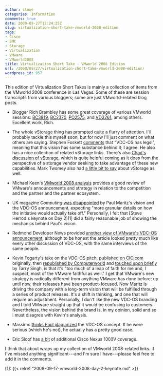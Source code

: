 ```yaml
---
author: slowe
categories: Information
comments: true
date: 2008-09-27T12:24:25Z
slug: virtualization-short-take-vmworld-2008-edition
tags:
- Cisco
- EMC
- Storage
- Virtualization
- VMware
- VMworld2008
title: Virtualization Short Take - VMworld 2008 Edition
url: /2008/09/27/virtualization-short-take-vmworld-2008-edition/
wordpress_id: 957
---
```


This edition of Virtualization Short Takes is mainly a collection of items from the VMworld 2008 conference in Las Vegas. Some of these are session transcripts from various bloggers; some are just VMworld-related blog posts.

* Blogger Rich Brambley has some great coverage of various VMworld sessions: [BC3819](http://vmetc.com/2008/09/16/re-architecting-data-protection-processes-with-data-deduplication-and-virtualization-technologies-bc3819/), [BC2370](http://vmetc.com/2008/09/19/enterprise-class-high-availability-and-disaster-recovery-and-management-for-vmware-esx-environments-bc2370/), [PO2575](http://vmetc.com/2008/09/19/deploying-vmware-in-a-linux-shop-po2575/), and [VD3261](http://vmetc.com/2008/09/20/vdi-versus-terminal-services-vd3261/), among others. Excellent work, Rich.

* The whole vStorage thing has prompted quite a flurry of attention. I'll probably tackle this myself soon, but for now I'll just comment on what others are saying. Stephen Foskett [comments](http://blog.fosketts.net/2008/09/19/what-vmware-vdc-os-vstorage/) that "VDC-OS has legs!", meaning that this vision has some substance behind it; I agree. He also has a nice collection of related vStorage links. There's also [Chad's discussion of vStorage](http://virtualgeek.typepad.com/virtual_geek/2008/09/so-what-does-vs.html), which is quite helpful coming as it does from the perspective of a storage vendor seeking to take advantage of these new capabilities. Mark Twomey also had [a little bit to say](http://storagezilla.typepad.com/storagezilla/2008/09/powerpath-for-vmware-and-a-few-random-thoughts.html) about vStorage as well.

* Michael Keen's [VMworld 2008 analysis](http://www.brianmadden.com/blog/MichaelKeen/VMWorld-2008-My-analysis-and-review) provides a good review of VMware's announcements and strategy in relation to the competition and the partner and the partner ecosystem.

* UK magazine _Computing_ [was disappointed](http://newsdesk.computing.co.uk/2008/09/virtually-disap.html) by Paul Maritz's vision and the VDC-OS announcement, expecting "more granular details on how the initiative would actually take off." Personally, I felt that [Steve Herrod's keynote on Day 2][1] did a fairly reasonable job of showing the mechanics behind Paul's vision.

* Redmond Developer News provided [another view of VMware's VDC-OS announcement](http://reddevnews.com/news/article.aspx?editorialsid=10197), although to be honest the article looked pretty much like every other discussion of VDC-OS, with the same interviews of the same people.

* Kevin Fogarty's take on the VDC-OS pitch, [published on CIO.com](http://cio.com/article/449670/VMware_Chief_Fails_Credibility_Test_in_Virtual_Data_Center_OS_Pitch) originally, then [republished by Computerworld](http://www.computerworld.com/action/article.do?command=viewArticleBasic&taxonomyName=Operating+Systems&articleId=9115043&taxonomyId=89&pageNumber=1) and [touched upon briefly](http://tarrysingh.blogspot.com/2008/09/vmwares-virtual-data-center-os-pitch.html) by Tarry Singh, is that it's "too much of a leap of faith for me and, I suspect, most of the VMware faithful as well." I get that VMware's new strategy is radically different from anything VMware has done before; up until now, their releases have been product-focused. Now Maritz is driving the company with a long-term vision that will be fulfilled through a series of product releases. It's a shift in thinking, and one that will require an adjustment. Personally, I don't like the new VDC-OS branding and I told VMware straight up that it would be confusing to customers. Nevertheless, the vision behind the brand is, in my opinion, solid and so I must disagree with Kevin's analysis.

* Massimo [thinks Paul plagiarized](http://it20.info/blogs/main/archive/2008/09/21/143.aspx) the VDC-OS concept. If he were serious (which he's not), he actually has a pretty good case.

* Eric Sloof has [a bit](http://www.ntpro.nl/blog/archives/666-Cisco-Nexus-1000V-Virtual-Switch.html) of additional Cisco Nexus 1000V coverage.

I think that about wraps up my collection of VMworld 2008-related links. If I've missed anything significant---and I'm sure I have---please feel free to add it in the comments.

[1]: {{< relref "2008-09-17-vmworld-2008-day-2-keynote.md" >}}
